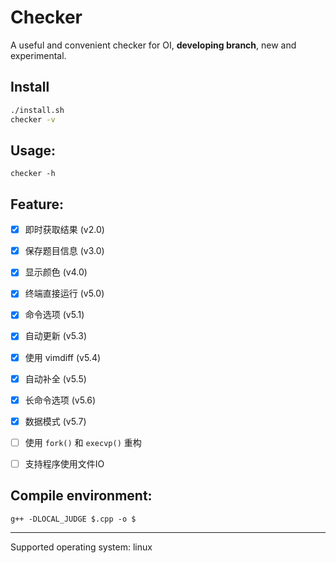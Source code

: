 # Checker
A useful and convenient checker for OI, **developing branch**, new and experimental.

## Install
```bash
./install.sh
checker -v
```

## Usage:
```
checker -h
```

## Feature:
- [x] 即时获取结果 (v2.0)
- [x] 保存题目信息 (v3.0)
- [x] 显示颜色 (v4.0)
- [x] 终端直接运行 (v5.0)
- [x] 命令选项 (v5.1)
- [x] 自动更新 (v5.3)
- [x] 使用 vimdiff (v5.4)
- [x] 自动补全 (v5.5)
- [x] 长命令选项 (v5.6)
- [x] 数据模式 (v5.7)
- [ ] 使用 `fork()` 和 `execvp()` 重构
- [ ] 支持程序使用文件IO


## Compile environment:
```
g++ -DLOCAL_JUDGE $.cpp -o $
```

---
Supported operating system: linux
